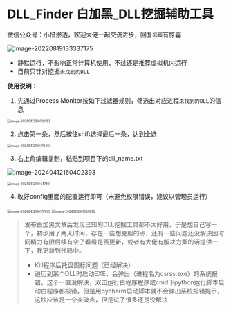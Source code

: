 

# DLL_Finder 白加黑_DLL挖掘辅助工具



微信公众号：小惜渗透，欢迎大佬一起交流进步，回复`彩蛋`有惊喜

![image-20220819133337175](https://mc-imgup.oss-cn-beijing.aliyuncs.com/202208191333189.png)



* 静默运行，不影响正常计算机使用，不过还是推荐虚拟机内运行
* 目前只针对挖掘`未找到的DLL`



**使用说明：**



1. 先通过Process Monitor按如下过滤器规则，筛选出对应进程`未找到的DLL`的信息

<img src="https://mc-imgup.oss-cn-beijing.aliyuncs.com/202404121601235.png" alt="image-20240412160100152" style="zoom:50%;" />

2. 点击第一条，然后按住shift选择最后一条，达到全选



<img src="https://mc-imgup.oss-cn-beijing.aliyuncs.com/202404121603623.png" alt="image-20240412160310493" style="zoom:50%;" />

3. 右上角编辑复制，粘贴到项目下的dll_name.txt

![image-20240412160402393](https://mc-imgup.oss-cn-beijing.aliyuncs.com/202404121604440.png)

<img src="https://mc-imgup.oss-cn-beijing.aliyuncs.com/202404121604489.png" alt="image-20240412160447401" style="zoom:50%;" />



4. 改好config里面的配置运行即可（未避免权限错误，建议以管理员运行）

<img src="https://mc-imgup.oss-cn-beijing.aliyuncs.com/202404121605939.png" alt="image-20240412160517875" style="zoom:50%;" />



<img src="https://mc-imgup.oss-cn-beijing.aliyuncs.com/202404121615922.png" alt="image-20240412161559856" style="zoom:50%;" />









> 发布白加黑文章后发现已知的DLL挖掘工具都不太好用，于是想自己写一个，初步用了两天时间，存在一些想克服的点，还有一些问题还没解决因时间精力有限后续有空了看看是否更新，或者有大佬有解决方案的话提供一下，我更新到代码中。
>
> * Kill程序后托盘图标问题（已经解决）
> * 遍历到某个DLL时启动EXE，会弹出（进程名为csrss.exe）的系统报错，这个一直没解决，双击运行白程序程序或cmd下python运行脚本启动白程序都报错，但是用pycharm启动脚本就不会弹出系统报错提示，这块应该是一个突破点，但是试了很多还是没解决



